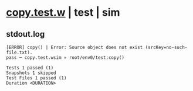 # [copy.test.w](../../../../../../examples/tests/sdk_tests/bucket/copy.test.w) | test | sim

## stdout.log
```log
[ERROR] copy() | Error: Source object does not exist (srcKey=no-such-file.txt).
pass ─ copy.test.wsim » root/env0/test:copy()

Tests 1 passed (1)
Snapshots 1 skipped
Test Files 1 passed (1)
Duration <DURATION>
```


